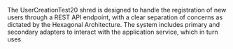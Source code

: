 The UserCreationTest20 shred is designed to handle the registration of new users through a REST API endpoint, with a clear separation of concerns as dictated by the Hexagonal Architecture. The system includes primary and secondary adapters to interact with the application service, which in turn uses